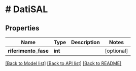 # # DatiSAL

## Properties

Name | Type | Description | Notes
------------ | ------------- | ------------- | -------------
**riferimento_fase** | **int** |  | [optional]

[[Back to Model list]](../../README.md#models) [[Back to API list]](../../README.md#endpoints) [[Back to README]](../../README.md)
